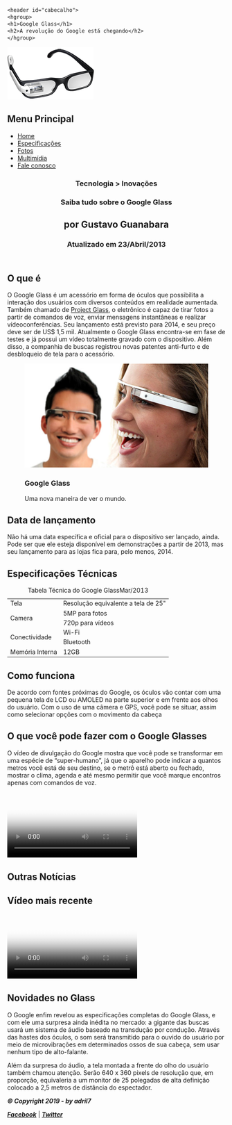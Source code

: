 <!DOCTYPE html>
<html lang="pt-br">

<head>
	<meta charset="UTF-8"/>
	<title>Tudo sobre Google Glass</title>
	<link rel="stylesheet" href="_css/estilo.css"/>
</head>
<script src="_javascript/funcoes.js"></script>
<body>
<div id="interface">
	
	<header id="cabecalho">
	<hgroup>
    <h1>Google Glass</h1>
    <h2>A revolução do Google está chegando</h2>
    </hgroup>

   <img id="icone" src="_imagens/glass-oculos-preto-peq.png"/>
   <nav id="menu">
   <h1>Menu Principal</h1>
   <ul>
      <li onmouseover="mudafoto('_imagens/home.png')" onmouseout="mudafoto('_imagens/glass-oculos-preto-peq.png')"><a href="index.html">Home</a></li>
      <li onmouseover="mudafoto('_imagens/especificacoes.png')" onmouseout="mudafoto('_imagens/glass-oculos-preto-peq.png')"><a href="specs.html">Especificações</a></li>
      <li onmouseover="mudafoto('_imagens/fotos.png')" onmouseout="mudafoto('_imagens/glass-oculos-preto-peq.png')"><a href="fotos.html">Fotos</a></li>
      <li onmouseover="mudafoto('_imagens/multimidia.png')" onmouseout="mudafoto('_imagens/glass-oculos-preto-peq.png')"><a href="multimidia.html">Multimídia</a></li>
      <li onmouseover="mudafoto('_imagens/contato.png')" onmouseout="mudafoto('_imagens/glass-oculos-preto-peq.png')"><a href="fale-conosco.html">Fale conosco</a></li>
   </ul>
   </nav>
   </header>
<section id="corpo">

<article id="noticia-principal"> 
<header id="cabecalho-artigo">
<hgroup>
<h3>Tecnologia > Inovações</h3>
<h1>Saiba tudo sobre o Google Glass</h1>
<h2>por Gustavo Guanabara</h2>
<h3 class="direita">Atualizado em 23/Abril/2013</h3>
</hgroup>
</header>

<h2>O que é</h2>
<p>O Google Glass é um acessório em forma de óculos que possibilita a interação dos usuários com diversos conteúdos em realidade aumentada. Também chamado de <a href="http://glass.google.com" target="_blank">Project Glass</a>, o eletrônico é capaz de tirar fotos a partir de comandos de voz, enviar mensagens instantâneas e realizar vídeo&shy;con&shy;ferên&shy;cias. Seu lançamento está previsto para 2014, e seu preço deve ser de US$ 1,5 mil. Atualmente o Google Glass encontra-se em fase de testes e já possui um vídeo totalmente gravado com o dispositivo. Além disso, a companhia de buscas registrou novas patentes anti-furto e de desbloqueio de tela para o acessório.</p>

<figure class="foto-legenda">
<img src="_imagens/glass-quadro-homem-mulher.jpg"/>
<figcaption>
	<h3>Google Glass</h3>
	<p>Uma nova maneira de ver o mundo.</p>
</figure>	

<h2>Data de lançamento</h2>
<p>Não há uma data específica e oficial para o dispositivo ser lançado, ainda. Pode ser que ele esteja disponível em demonstrações a partir de 2013, mas seu lançamento para as lojas fica para, pelo menos, 2014.</p>

<h2>Especificações Técnicas</h2>
<table id="tabelaspec">
<caption>Tabela Técnica do Google Glass<span>Mar/2013</span></caption>

<tr><td class="ce">Tela</td> <td class="cd">Resolução equivalente a tela de 25"</td></tr>
<tr><td rowspan="2" class="ce">Camera</td> <td class="cd">5MP para fotos</td></tr>
<tr><td class="cd">720p para vídeos</td></tr>
<tr><td rowspan="2" class="ce">Conectividade</td> <td class="cd">Wi-Fi</td></tr>
<tr><td class="cd">Bluetooth</td></tr>
<tr><td class="ce">Memória Interna <td class="cd">12GB</td></tr>
</table>

<h2>Como funciona</h2>
<p>De acordo com fontes próximas do Google, os óculos vão contar com uma pequena tela de LCD ou AMOLED na parte superior e em frente aos olhos do usuário. Com o uso de uma câmera e GPS, você pode se situar, assim como selecionar opções com o movimento da cabeça</p>

<h2>O que você pode fazer com o Google Glasses</h2>
<p>O vídeo de divulgação do Google mostra que você pode se transformar em uma espécie de “super-<wbr/>humano”, já que o aparelho pode indicar a quantos metros você está de seu destino, se o metrô está aberto ou fechado, mostrar o clima, agenda e até mesmo permitir que você marque encontros apenas com comandos de voz.</p>

<video id="filme01" controls="controls" poster="_imagens/video-mini01.jpg">
   <source src="_media/one-day.mp4" type="video/mp4"/>
   <source src="_media/one-day.webmsd.webm" type="video/webm"/>
   <source src="_media/one-day.oggtheora.ogv" type="video/ogg"/>
   Desculpe, mas não foi possível carregar o vídeo.
</video>
</article>
</section>
<aside id="lateral">
<h1>Outras Notícias</h1>
<h2>Vídeo mais recente</h2>

<div id="tv-radio">
  
   <video id="filme02" controls="controls" poster="_imagens/video-mini02.jpg">
      <source src="_media/how-it-feels.mp4" type="video/mp4"/>
      <source src="_media/how-it-feels.webmsd.webm" type="video/webm"/>
      <source src="_media/how-it-feels.oggtheora.ogv" type="video/ogg"/>
       Desculpe, mas não foi possível carregar o vídeo.
   </video>
</div>

<h2>Novidades no Glass</h2>
<p>O Google enfim revelou as especificações completas do Google Glass, e com ele uma surpresa ainda inédita no mercado: a gigante das buscas usará um sistema de áudio baseado na transdução por condução. Através das hastes dos óculos, o som será transmitido para o ouvido do usuário por meio de microvibrações em determinados ossos de sua cabeça, sem usar nenhum tipo de alto-falante.</p>

<p>Além da surpresa do áudio, a tela montada a frente do olho do usuário também chamou atenção. Serão 640 x 360 pixels de resolução que, em proporção, equivaleria a um monitor de 25 polegadas de alta definição colocado a 2,5 metros de distância do espectador.</p>
</aside>
<footer id="rodape">
<p><strong><em>&copy Copyright 2019 - by adril7</em></strong></p>
<p><a href="https://www.facebook.com/CursosEmVideo/" target="_blank"><strong><em> Facebook</em></strong></a>  | 
<a href="https://twitter.com/cursosemvideo" target="_blank"><strong><em>Twitter</em></strong></a></p>
</footer>
</div>	
</body>
</html>
